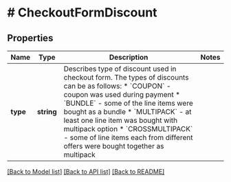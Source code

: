 # # CheckoutFormDiscount

## Properties

Name | Type | Description | Notes
------------ | ------------- | ------------- | -------------
**type** | **string** | Describes type of discount used in checkout form. The types of discounts can be as follows: * &#x60;COUPON&#x60; - coupon was used during payment * &#x60;BUNDLE&#x60; - some of the line items were bought as a bundle * &#x60;MULTIPACK&#x60; - at least one line item was bought with multipack option * &#x60;CROSSMULTIPACK&#x60; - some of line items each from different offers were bought together as multipack | 

[[Back to Model list]](../../README.md#documentation-for-models) [[Back to API list]](../../README.md#documentation-for-api-endpoints) [[Back to README]](../../README.md)


